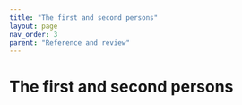 ```yaml
---
title: "The first and second persons"
layout: page
nav_order: 3
parent: "Reference and review"
---
```




# The first and second persons